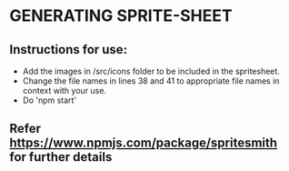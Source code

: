 # GENERATING SPRITE-SHEET

## Instructions for use:

- Add the images in /src/icons folder to be included in the spritesheet.
- Change the file names in lines 38 and 41 to appropriate file names in context with your use.
- Do 'npm start'


## Refer https://www.npmjs.com/package/spritesmith for further details